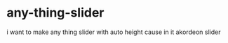 any-thing-slider
================

i want to make any thing slider with auto height cause in it  akordeon slider
